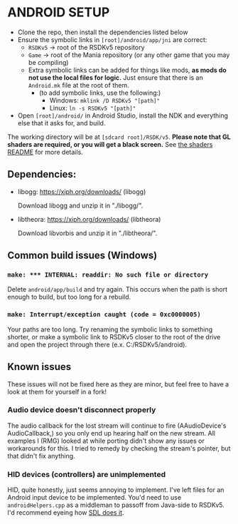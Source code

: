 # ANDROID SETUP

* Clone the repo, then install the dependencies listed below
* Ensure the symbolic links in `[root]/android/app/jni` are correct: 
  * `RSDKv5` -> root of the RSDKv5 repository
  * `Game` -> root of the Mania repository (or any other game that you may be compiling)
  * Extra symbolic links can be added for things like mods, **as mods do not use the local files for logic.** Just ensure that there is an `Android.mk` file at the root of them. 
    * (to add symbolic links, use the following:)
      * Windows: `mklink /D RSDKv5 "[path]"`
      * Linux: `ln -s RSDKv5 "[path]"`
* Open `[root]/android/` in Android Studio, install the NDK and everything else that it asks for, and build.

The working directory will be at `[sdcard root]/RSDK/v5`. **Please note that GL shaders are required, or you will get a black screen.** See [the shaders README](../../RSDKv5/Shaders/README.md) for more details.

## Dependencies:
* libogg: https://xiph.org/downloads/ (libogg)
  
  Download libogg and unzip it in "./libogg/".

* libtheora: https://xiph.org/downloads/ (libtheora)
  
  Download libvorbis and unzip it in "./libtheora/".

## Common build issues (Windows)
### `make: *** INTERNAL: readdir: No such file or directory`
Delete `android/app/build` and try again. This occurs when the path is short enough to build, but too long for a rebuild.
### `make: Interrupt/exception caught (code = 0xc0000005)`
Your paths are too long. Try renaming the symbolic links to something shorter, or make a symbolic link to RSDKv5 closer to the root of the drive and open the project through there (e.x. C:/RSDKv5/android).


## Known issues
These issues will not be fixed here as they are minor, but feel free to have a look at them for yourself in a fork!
### Audio device doesn't disconnect properly
The audio callback for the lost stream will continue to fire (AAudioDevice's AudioCallback,) so you only end up hearing half on the new stream. All examples I (RMG) looked at while porting didn't show any issues or workarounds for this. I tried to remedy by checking the stream's pointer, but that didn't fix anything.

### HID devices (controllers) are unimplemented
HID, quite honestly, just seems annoying to implement. I've left files for an Android input device to be implemented. You'd need to use `androidHelpers.cpp` as a middleman to passoff from Java-side to RSDKv5. I'd recommend eyeing how [SDL does it](https://github.com/libsdl-org/SDL/tree/main/android-project/app/src/main/java/org/libsdl/app).
